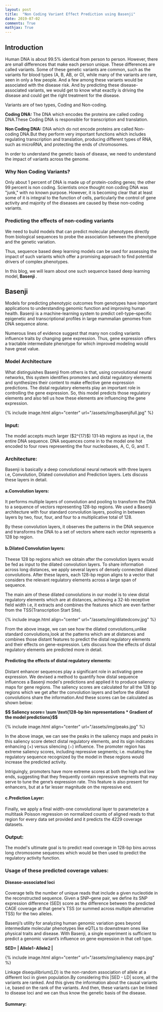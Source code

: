 ```yaml
---
layout: post
title:  "Non Coding Variant Effect Prediction using Basenji"
date: 2019-07-02
comments: True
mathjax: True
---
```

<h2> <b> Introduction </b> </h2>
Human DNA is about 99.5% identical from person to person. However, there are small differences that make each person unique. These differences are called variants. Some of these genetic variants are common, such as the variants for blood types (A, B, AB, or O), while many of the variants are rare, seen in only a few people. And a few among these variants would be associated with the disease risk. And by predicting these disease-associated variants, we would get to know what exactly is driving the disease and could get the right treatment for the disease.
<p>
Variants are of two types, Coding and Non-coding. 
<p>
<b>Coding DNA:</b> The DNA which encodes the proteins are called coding DNA.These Coding DNA is responsible for transcription and translation.
  </p><p>
<b>Non Coding DNA:</b> DNA which do not encode proteins are called Non-coding DNA.But they perform very important functions which includes regulating transcription and translation, producing different types of RNA, such as microRNA, and protecting the ends of chromosomes.</p>
<p>
In order to understand the genetic basis of disease, we need to understand the impact of variants across the genome.</p>
<p>
 </p>
<h3><b>Why Non Coding Variants?</b></h3>
<p>
  Only about 1 percent of DNA is made up of protein-coding genes; the other 99 percent is non coding. Scientists once thought non coding DNA was "junk," with no known purpose. However, it is becoming clear that at least some of it is integral to the function of cells, particularly the control of gene activity and majority of the diseases are caused by these non-coding variants.
  </p>
  <p>
<h3><b>Predicting the effects of non-coding variants</b></h3></p>
<p>
  We need to build models that can predict molecular phenotypes directly from biological sequences to probe the association between the phenotype and the genetic variation.</p>
  <p>
Thus, sequence based deep learning models can be used for assessing the impact of such variants which offer a promising approach to find potential drivers of complex phenotypes.
  </p>
  <p>
  In this blog, we will learn about one such sequence based deep learning model,<b> Basenji </b>.</p>
 <p>
<h2> <b> Basenji </b></h2>
</p>
<p>
Models for predicting phenotypic outcomes from genotypes have important applications to understanding genomic function and improving human health. Basenji is a machine-learning system to predict cell-type–specific epigenetic and transcriptional profiles in large mammalian genomes from DNA sequence alone.
</p>
<p>
  Numerous lines of evidence suggest that many non coding variants influence traits by changing gene expression. Thus, gene expression offers a tractable intermediate phenotype for which improved modeling would have great value.
  </p>
  <p>
  </p>
  <h3><b>Model Architecture </b></h3>
  <p> What distinguishes Basenji from others is that, using convolutional neural networks, this system identifies promoters and distal regulatory elements and synthesizes their content to make effective gene expression predictions. The distal regulatory elements play an important role in controlling the gene expression. So, this model predicts those regulatory elements and also tell us how these elements are influencing the gene expression.
  </p>
  <p>
   {% include image.html align="center" url="/assets/img/basenjifull.jpg" %}
  </p>
  <p>
<h3><b>Input:</b></h3>
The model accepts much larger ($2^{17}$) 131-kb regions as input i.e, the entire DNA sequence. DNA sequences come in to the model one hot encoded to four rows representing the four nucleobases, A, C, G, and T.
</p>
<p>
<h3><b>Architecture:</b></h3>
</p><p>
Basenji is basically a deep convolutional neural network with three layers i.e, Convolution, Dilated convolution and Prediction layers. Lets discuss these layers in detail.</p><p>
<h4><b>a.Convolution layers:</b></h4></p>
<p>
It performs multiple layers of convolution and pooling to transform the DNA to a sequence of vectors representing 128-bp regions. We used a Basenji architecture with four standard convolution layers, pooling in between layers by two, four, four, and four to a multiplicative total of 128.
 
 By these convolution layers, it observes the patterns in the DNA sequence and transforms the DNA to a set of vectors where each vector represents a 128 bp region.
</p><p>
<h4><b>b.Dilated Convolution layers:</b></h4>
</p><p>
 Theese 128 bp regions which we obtain after the convolution layers would be fed as input to the dilated convolution layers.
To share information across long distances, we apply several layers of densely connected dilated convolutions. After these layers, each 128-bp region aligns to a vector that considers the relevant regulatory elements across a large span of sequence. 
</p><p>
The main aim of these dilated convolutions in our model is to view distal regulatory elements which are at distances, achieving a 32-kb receptive field width i.e, it extracts and combines the features which are even farther from the TSS(Transcription Start Site).</p><p>
  </p>
<p>
  {% include image.html align="center" url="/assets/img/dilatedconv.jpg" %}
 </p>
 <p> From the above image, we can see how the dilated convolutions,unlike standard convolutions,look at the patterns which are at distances and combines those distant features to predict the distal regulatory elements and their effects on gene-expression. Lets discuss how the effects of distal regulatory elements are predicted more in detail. 
<p>
<h4><b>Predicting the effects of distal regulatory elements:</b></h4></p>
<p>Distant enhancer sequences play a significant role in activating gene expression. We devised a method to quantify how distal sequence influences a Basenji model's predictions and applied it to produce saliency maps for gene regions. The saliency scores are calculated for all the 128 bp regions which we get after the convolution layers and before the dilated convolutions share the information.And these scores can be calculated as shown below: </p><p>
  <b>$$ Saliency score= \sum \text{128-bp bin representations * Gradient of the model predictions}$$</b></p>
  <p>{% include image.html align="center" url="/assets/img/peaks.jpg" %} </p>
  <p>In the above image, we can see the peaks in the saliency maps and peaks in this saliency score detect distal regulatory elements, and its sign indicates enhancing (+) versus silencing (−) influence. The promoter region has extreme saliency scores, including repressive segments; i.e. mutating the regulatory sequence recognized by the model in these regions would increase the predicted
activity.</p><p>
  Intriguingly, promoters have more extreme scores at both the high and low ends, suggesting that they frequently contain
repressive segments that may serve to tune the gene’s expression rate. This feature is also present for enhancers, but at a far lesser magnitude on the repressive end.
</p>
 <p>
<h4><b> c.Prediction Layer:</b></h4></p>
<p>Finally, we apply a final width-one convolutional layer to parameterize a multitask Poisson regression on normalized counts of aligned reads to that region for every data set provided and it predicts the 4229 coverage datasets.</p><p>
<h3><b>Output:</b></h3></p><p>
The model's ultimate goal is to predict read coverage in 128-bp bins across long chromosome sequences which would be then used to predict the regulatory activity function.</p>
<p>
<h3><b>Usage of these predicted coverage values:</b></h3></p>
<p><h4><b>Disease-associated loci</b></h4>
Coverage tells the number of unique reads that include a given nucleotide in the reconstructed sequence.
Given a SNP–gene pair, we define its SNP expression difference (SED) score as the difference between the predicted CAGE coverage at that gene's TSS (or summed across multiple alternative TSS) for the two alleles.</p><p>Basenji’s utility for analyzing human genomic variation goes beyond intermediate molecular phenotypes like eQTLs to downstream ones like physical traits and disease. With Basenji, a single experiment is sufficient to predict a genomic variant’s influence on gene expression in that cell type. 
</p><p>
  <b>SED= | Allele1 - Allele2 |</b></p>
 <p>{% include image.html align="center" url="/assets/img/saliency maps.jpg" %}</p>
 <p>Linkage disequilibrium(LD) is the non-random association of allele at a different loci in given population.By considering this |SED - LD| score, all the variants are ranked. And this gives the information about the causal variants i.e, based on the rank of the variants. And then, these variants can be linked to disease loci and we can thus know the genetic basis of the disease.</p>

<h4><b>Summary:</b></h4>
